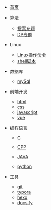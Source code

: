 * [首页](/)
* 算法
	* [搜索专题](/algorithm/search.md)
	* [DP专题](/algorithm/DP.md)
* Linux
	* [Linux操作命令](#)
	* [shell脚本](#)
* 数据库

  * [mySql](#)
* 前端开发
  * [html](#)
  * [css](#)
  * [javascript](#)
  * [vue](#)
* 编程语言

   * [C](#)

    * [CPP](#)
    * [JAVA](#)
    * [python](#)
* 工具
  * [git](#)
  * [typora](#)
  * [hexo](#)
  * [docsify](/docsify/docsify.md)

